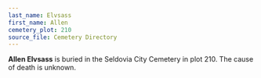 ```yaml
---
last_name: Elvsass
first_name: Allen
cemetery_plot: 210
source_file: Cemetery Directory
---
```

**Allen   Elvsass** is buried in the Seldovia City Cemetery in plot 210.  The cause of death is unknown.




